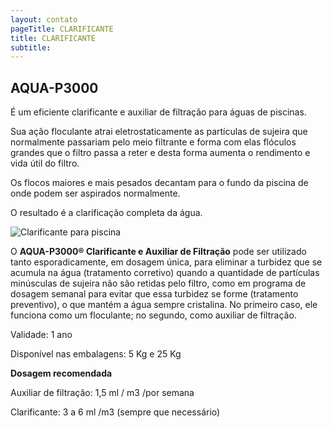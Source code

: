 ```yaml
---
layout: contato
pageTitle: CLARIFICANTE
title: CLARIFICANTE
subtitle: 
---
```

## **AQUA-P3000**

É um eficiente clarificante e auxiliar de filtração para águas de piscinas. 

Sua ação floculante atrai eletrostaticamente as partículas de sujeira que normalmente passariam pelo meio filtrante e forma com elas flóculos grandes que o filtro passa a reter e desta forma aumenta o rendimento e vida útil do filtro. 

Os flocos maiores e mais pesados decantam para o fundo da piscina de onde podem ser aspirados normalmente. 

O resultado é a clarificação completa da água. 


<img class="img-responsive pull-left" style="max-width: 50%;" src="../../website/images/piscina agua.jpg" alt="Clarificante para piscina">

O **AQUA-P3000® Clarificante e Auxiliar de Filtração** pode ser utilizado tanto esporadicamente, em dosagem única, para eliminar a turbidez que se acumula na água (tratamento corretivo) quando a quantidade de partículas minúsculas de sujeira não são retidas pelo filtro, como em programa de dosagem semanal para evitar que essa turbidez se forme (tratamento preventivo), o que mantém a água sempre cristalina. No primeiro caso, ele funciona como um floculante; no segundo, como auxiliar de filtração.

<p/>
Validade: 1 ano 

Disponível nas embalagens: 5 Kg e 25 Kg
<p/>

**Dosagem recomendada**

Auxiliar de filtração: 1,5 ml / m3 /por semana

Clarificante: 3 a 6 ml /m3 (sempre que necessário)

